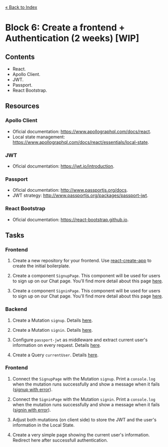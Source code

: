 [« Back to Index](../../README.md)

# Block 6: Create a frontend + Authentication (2 weeks) [WIP]

## Contents

- React.
- Apollo Client.
- JWT.
- Passport.
- React Bootstrap.

## Resources

### Apollo Client
- Oficial documentation: https://www.apollographql.com/docs/react.
- Local state management: https://www.apollographql.com/docs/react/essentials/local-state.

### JWT
- Oficial documentation: https://jwt.io/introduction.

### Passport
- Oficial documentation: http://www.passportjs.org/docs.
- JWT strategy: http://www.passportjs.org/packages/passport-jwt.

### React Bootstrap
- Oficial documentation: https://react-bootstrap.github.io.

## Tasks

### Frontend

1. Create a new repository for your frontend. Use [react-create-app](https://github.com/facebook/create-react-app) to create the initial boilerplate.

2. Create a component `SignupPage`. This component will be used for users to sign up on our Chat page. You'll find more detail about this page [here](signup-details.md).

3. Create a component `SigninPage`. This component will be used for users to sign up on our Chat page. You'll find more detail about this page [here](signin-details.md).

### Backend

1. Create a Mutation `signup`. Details [here](signup-mutation.md).

2. Create a Mutation `signin`. Details [here](signin-mutation.md).

3. Configure `passport-jwt` as middleware and extract current user's information on every request. Details [here](passport-jwt-details.md).

4. Create a Query `currentUser`. Details [here](current-user-query.md).

### Frontend

1. Connect the `SignupPage` with the Mutation `signup`. Print a `console.log` when the mutation runs successfully and show a message when it fails ([signup with error](signup-errored.png)).

2. Connect the `SigninPage` with the Mutation `signin`. Print a `console.log` when the mutation runs successfully and show a message when it fails ([signin with error](signin-errored.png)).

3. Adjust both mutations (on client side) to store the JWT and the user's information in the Local State.

4. Create a very simple page showing the current user's information. Redirect here after successfull authentication.
